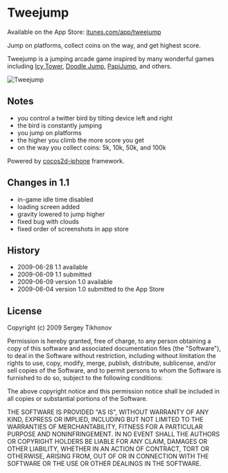 # Tweejump

Available on the App Store: [itunes.com/app/tweejump][1]

Jump on platforms, collect coins on the way, and get highest score.

Tweejump is a jumping arcade game inspired by many wonderful games including [Icy Tower][2], [Doodle Jump][3], [PapiJump][4], and others.

[1]: http://itunes.com/app/tweejump
[2]: http://www.freelunchdesign.com/games.php?id=6
[3]: http://itunes.com/app/doodlejump
[4]: http://itunes.com/app/papijump

![Tweejump](http://iplayful.com/tweejump/tweejump.jpg)

## Notes

- you control a twitter bird by tilting device left and right
- the bird is constantly jumping
- you jump on platforms
- the higher you climb the more score you get
- on the way you collect coins: 5k, 10k, 50k, and 100k

Powered by [cocos2d-iphone][10] framework.

[10]: http://code.google.com/p/cocos2d-iphone/

## Changes in 1.1

- in-game idle time disabled
- loading screen added
- gravity lowered to jump higher
- fixed bug with clouds
- fixed order of screenshots in app store

## History

- 2009-06-28 1.1 available
- 2009-06-09 1.1 submitted
- 2009-06-09 version 1.0 available
- 2009-06-04 version 1.0 submitted to the App Store

## License

Copyright (c) 2009 Sergey Tikhonov

Permission is hereby granted, free of charge, to any person obtaining a copy
of this software and associated documentation files (the "Software"), to deal
in the Software without restriction, including without limitation the rights
to use, copy, modify, merge, publish, distribute, sublicense, and/or sell
copies of the Software, and to permit persons to whom the Software is
furnished to do so, subject to the following conditions:

The above copyright notice and this permission notice shall be included in
all copies or substantial portions of the Software.

THE SOFTWARE IS PROVIDED "AS IS", WITHOUT WARRANTY OF ANY KIND, EXPRESS OR
IMPLIED, INCLUDING BUT NOT LIMITED TO THE WARRANTIES OF MERCHANTABILITY,
FITNESS FOR A PARTICULAR PURPOSE AND NONINFRINGEMENT. IN NO EVENT SHALL THE
AUTHORS OR COPYRIGHT HOLDERS BE LIABLE FOR ANY CLAIM, DAMAGES OR OTHER
LIABILITY, WHETHER IN AN ACTION OF CONTRACT, TORT OR OTHERWISE, ARISING FROM,
OUT OF OR IN CONNECTION WITH THE SOFTWARE OR THE USE OR OTHER DEALINGS IN THE
SOFTWARE.

